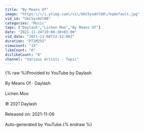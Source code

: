 ```yaml
---
title: "By Means Of"
image: "https:\/\/i.ytimg.com\/vi\/UkC5ysAVl08\/hqdefault.jpg"
vid_id: "UkC5ysAVl08"
categories: "Music"
tags: ["Daylash","Lichen Moo","By Means Of"]
date: "2021-11-24T19:08:38+03:00"
vid_date: "2021-11-08T22:52:06Z"
duration: "PT2M25S"
viewcount: "15"
likeCount: "0"
dislikeCount: "0"
channel: "Various Artists - Topic"
---
```

{% raw %}Provided to YouTube by Daylash<br /><br />By Means Of · Daylash<br /><br />Lichen Moo<br /><br />℗ 2021 Daylash<br /><br />Released on: 2021-11-06<br /><br />Auto-generated by YouTube.{% endraw %}
